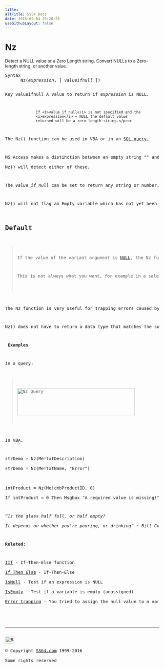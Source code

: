 ```yaml
---
title:
altTitle: SS64 Docs
date: 2016-09-04 19:26:55
useGithubLayout: false
---
```

<!-- #BeginLibraryItem "/Library/head_access.lbi" --><!-- #EndLibraryItem --><h1>Nz</h1>
<p>  Detect a NULL  value or a Zero Length string. Convert NULLs to a Zero-length string, or another value.</p>
<pre>Syntax
      Nz(<i>expression</i>, [ <i>valueifnull</i> ])

Key
   valueifnull    A value to return if <i>expression</i> is NULL.

                  If <i>value_if_null</i> is not specified and the 
                  <i>expression</i> = NULL the default value
                  returned will be a zero-length string.</pre>
<p>The Nz() function can be used in VBA or in an <a href="syntax-functions.html">SQL query.</a></p>
<p>MS Access makes a distinction between an empty string "" and a <a href="syntax-null.html">NULL</a> value. If you type something into a field and then delete it, you will be left with a zero length string, in contrast if nothing has ever been entered into a field it will be NULL.<br>
<span class="code">Nz()</span> will detect either of these. </p>
<p>The <i>value_if_null</i> can be set to return any string or number. If Nz() is returning <span class="code">#Error</span> this is most often due to   returning a Data Type thats incompatible with your variable's Data Type.</p>
<p>Nz() will not flag an Empty variable which has not yet been initialized.</p>
<h2>Default</h2>
<blockquote>
<p>If the value of the variant argument is <a href="syntax-null.html">NULL</a>, the Nz function returns the number zero or a zero-length string (always  a zero-length string when used in a query expression), depending on whether the context indicates the value should be a number or a string.</p>
<p>This is not always what you want, for example in a sales database, you may have some items that are free samples with a price of $0, so for a brand new item where the cost is not yet known you wouldn't want a default of $0 in such cases something like <span class="code">Nz(Me!item_price,"N/A")</span> would be more sensible.<br>
</p>
</blockquote>
<p>The Nz function is very useful for trapping errors caused by <a href="syntax-null.html">NULL</a>/missing values, it is one of the most popula r/heavily used Access functions.</p>
<p>Nz() does not have to return a data type that matches the source data, so you can test an integer and return a string or vice versa.</p>
<p> <b>Examples</b></p>
<p>In a query:</p>
<blockquote>
<p><img src="nz.png" width="385" height="88" alt="Nz Query"></p>
</blockquote>
<p>In VBA:</p>
<p class="code">strDemo = Nz(Me!txtDescription)<br>
strDemo = Nz(Me!txtName, "Error")<br>
<br>
intProduct = Nz(Me!cmbProductID, 0)<br>
If intProduct = 0 Then Msgbox "A required value is missing!"
</p>
<p class="quote"><i>“Is the glass half full, or half empty?<br> 
It depends on whether you're pouring, or drinking” ~ Bill Cosby</i></p>
<p><b>Related:</b></p>
<p><a href="iif.html">IIf</a> - If-Then-Else function<br>
<a href="if.html">If Then Else</a> - If-Then-Else<br>
<a href="isnull.html">IsNull</a> - Test if an expression is NULL<br>
<a href="isempty.html">IsEmpty</a> - Test if a variable is empty (unassigned) <br>
<a href="syntax-null-value-error.html">Error trapping</a> - You tried to assign the null value to a variable</p><!-- #BeginLibraryItem "/Library/foot_access.lbi" --><p>
<!-- access -->

<hr>
<div id="bl" class="footer"><a href="nz.html#"><img src="../images/top.png" width="30" height="22" alt="Back to the Top"></a></div>
<div id="br" class="footer, tagline">© Copyright <a href="http://ss64.com/">SS64.com</a> 1999-2016<br>
Some rights reserved</div><!-- #EndLibraryItem -->

